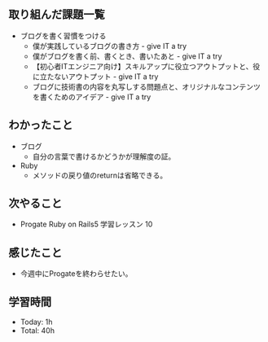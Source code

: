 ## 取り組んだ課題一覧
- ブログを書く習慣をつける
  - 僕が実践しているブログの書き方 - give IT a try
  - 僕がブログを書く前、書くとき、書いたあと - give IT a try
  - 【初心者ITエンジニア向け】スキルアップに役立つアウトプットと、役に立たないアウトプット - give IT a try
  - ブログに技術書の内容を丸写しする問題点と、オリジナルなコンテンツを書くためのアイデア - give IT a try
## わかったこと
- ブログ
  - 自分の言葉で書けるかどうかが理解度の証。
- Ruby
  - メソッドの戻り値のreturnは省略できる。
## 次やること
- Progate Ruby on Rails5  学習レッスン 10
## 感じたこと
- 今週中にProgateを終わらせたい。
## 学習時間
- Today: 1h
- Total: 40h
